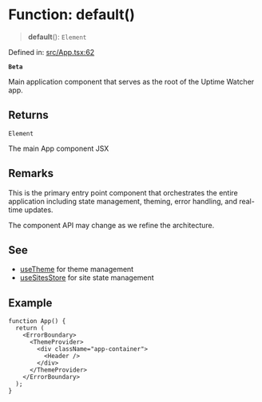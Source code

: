 # Function: default()

> **default**(): `Element`

Defined in: [src/App.tsx:62](https://github.com/Nick2bad4u/Uptime-Watcher/blob/3cce0c3b352c8390536ca3c7399ece50a05faf18/src/App.tsx#L62)

**`Beta`**

Main application component that serves as the root of the Uptime Watcher app.

## Returns

`Element`

The main App component JSX

## Remarks

This is the primary entry point component that orchestrates the entire application
including state management, theming, error handling, and real-time updates.

The component API may change as we refine the architecture.

## See

 - [useTheme](../../theme/useTheme/functions/useTheme.md) for theme management
 - [useSitesStore](../../stores/sites/useSitesStore/variables/useSitesStore.md) for site state management

## Example

```tsx
function App() {
  return (
    <ErrorBoundary>
      <ThemeProvider>
        <div className="app-container">
          <Header />
        </div>
      </ThemeProvider>
    </ErrorBoundary>
  );
}
```

